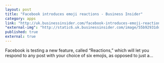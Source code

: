 ```yaml
---
layout: post
title: "Facebook introduces emoji reactions - Business Insider"
category: apps
link: "http://uk.businessinsider.com/facebook-introduces-emoji-reactions-2015-10"
"external-img": "http://static6.uk.businessinsider.com/image/55b92931dd0895e4078b45e2/the-facebook-dislike-button-is-here--and-its-actually-emoji-reactions.jpg"
published: true
external: true
---
```

<p>
Facebook is testing a new feature, called “Reactions,” which will let you respond to any post with your choice of six emojis, as opposed to just a...</p>